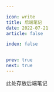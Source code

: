 ```yaml
---

icon: write
title: 后端笔记
date: 2022-07-21
article: false

index: false


prev: true
next: true
---
```


此处存放后端笔记

